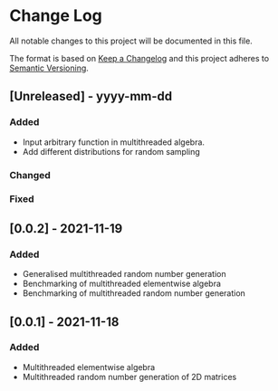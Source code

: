 # Change Log
All notable changes to this project will be documented in this file.
 
The format is based on [Keep a Changelog](http://keepachangelog.com/)
and this project adheres to [Semantic Versioning](http://semver.org/).
 
## [Unreleased] - yyyy-mm-dd
 
 
### Added
- Input arbitrary function in multithreaded algebra.
- Add different distributions for random sampling
 
### Changed
 
### Fixed

## [0.0.2] - 2021-11-19
   
### Added
 
- Generalised multithreaded random number generation
- Benchmarking of multithreaded elementwise algebra
- Benchmarking of multithreaded random number generation 
 
 
## [0.0.1] - 2021-11-18
   
### Added
 
- Multithreaded elementwise algebra
- Multithreaded random number generation of 2D matrices
